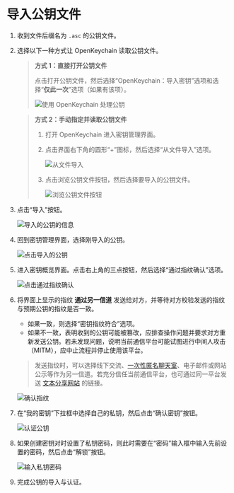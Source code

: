 # 导入公钥文件

1. 收到文件后缀名为 `.asc` 的公钥文件。

2. 选择以下一种方式让 OpenKeychain 读取公钥文件。

    > **方式 1：直接打开公钥文件**
    >
    > 点击打开公钥文件，然后选择“OpenKeychain：导入密钥”选项和选择“**仅此一次**”选项（如果有该项）。
    >
    > ![使用 OpenKeychain 处理公钥](importing-public-key/using-openkeychain-to-handle-public-key.png)

    > **方式 2：手动指定并读取公钥文件**
    >
    > 1. 打开 OpenKeychain 进入密钥管理界面。
    > 2. 点击界面右下角的圆形“+”图标，然后选择“从文件导入”选项。
    >
    >    ![从文件导入](importing-public-key/importing-public-key-from-file.png)
    >
    > 3. 点击浏览公钥文件按钮，然后选择要导入的公钥文件。
    >
    >    ![浏览公钥文件按钮](importing-public-key/choosing-public-key-file.png)

3. 点击“导入”按钮。

    ![导入的公钥的信息](importing-public-key/info-of-imported-public-key.png)

4. 回到密钥管理界面，选择刚导入的公钥。

    ![点击导入的公钥](importing-public-key/clicking-imported-public-key.png)

5. 进入密钥概览界面。点击右上角的三点按钮，然后选择“通过指纹确认”选项。

    ![点击通过指纹确认](importing-public-key/clicking-confirm-through-fingerprint-button.png)

6. 将界面上显示的指纹 **通过另一信道** 发送给对方，并等待对方校验发送的指纹与预期公钥的指纹是否一致。

    - 如果一致，则选择“密钥指纹符合”选项。
    - 如果不一致，表明收到的公钥可能被篡改，应排查操作问题并要求对方重新发送公钥。若未发现问题，说明当前通信平台可能试图进行中间人攻击（MITM），应中止流程并停止使用该平台。

    > 发送指纹时，可以选择线下交流、[一次性匿名聊天室](../communication-platform.md)、电子邮件或网站公示等作为另一信道。若充分信任当前通信平台，也可通过同一平台发送 [文本分享网站](../pastebin.md) 的链接。

    ![确认指纹](importing-public-key/checking-fingerprint.png)

7. 在“我的密钥”下拉框中选择自己的私钥，然后点击“确认密钥”按钮。

    ![认证公钥](importing-public-key/certifying.png)

8. 如果创建密钥对时设置了私钥密码，则此时需要在“密码”输入框中输入先前设置的密码，然后点击“解锁”按钮。

    ![输入私钥密码](shared/entering-private-key-passphrase.png)

9. 完成公钥的导入与认证。